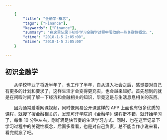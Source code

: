 ```yaml
---

    {
        "title": "金融学-概念",
        "tags": ["Finance"],
        "keywords": ["Finance"],
        "summary": "在这里记录下初步学习金融学过程中零散的一些关键性概念。",
        "ctime": "2018-1-5 2:05:00",
        "mtime": "2018-1-5 2:05:00"
    }

---
```


## 初识金融学

　　从学校毕业了将近半年了，也工作了半年，自从进入社会之后，感觉要对自己有更多的计划和要求了，这样生活才会变得更充实，也会越来越好。首先想到的就是在闲暇时间了解一下经济和金融相关的知识，毕竟这是与生活息息相关的东西。

　　因为通常爱看网课视频，同时像网易公开课这样的 APP 上面也有很多优质的课程，就搜了搜金融相关的，发现可汗学院的《金融学》课程挺不错，就开始学习了，每集 10 分钟左右，刚好满足快节奏的生活学习方式。同时，也在这里记录下学习过程中的关键性概念，后面多看看，也是对自己负责，总不能当作小说来看，看完就忘了吧。